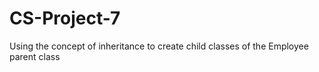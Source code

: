 # CS-Project-7
Using the concept of inheritance to create child classes of the Employee parent class
